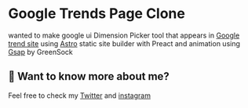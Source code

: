 # Google Trends Page Clone

wanted to make google ui Dimension Picker tool that appears in [Google trend site](https://trends.google.com/trends/hottrends/visualize?nrow=5&ncol=5&pn=p1) using [Astro](https://astro.build/) static site builder with Preact and animation using [Gsap](https://greensock.com/) by GreenSock

## 👀 Want to know more about me?

Feel free to check my [Twitter](https://twitter.com/mouktarart) and [instagram](https://www.instagram.com/mouktarart/)
